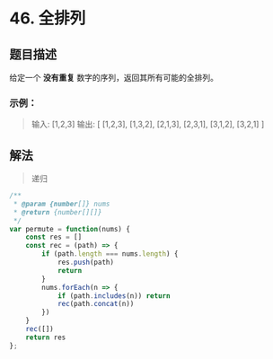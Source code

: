 # 46. 全排列

## 题目描述

给定一个 **没有重复** 数字的序列，返回其所有可能的全排列。

### 示例：

>输入: [1,2,3]
>输出:
>[
>	[1,2,3],
>	[1,3,2],
>	[2,1,3],
>	[2,3,1],
>	[3,1,2],
>	[3,2,1]
>]

## 解法

> 递归

```javascript
/**
 * @param {number[]} nums
 * @return {number[][]}
 */
var permute = function(nums) {
    const res = []
    const rec = (path) => {
        if (path.length === nums.length) {
            res.push(path)
            return
        }
        nums.forEach(n => {
            if (path.includes(n)) return
            rec(path.concat(n))
        })
    }
    rec([])
    return res
};
```

